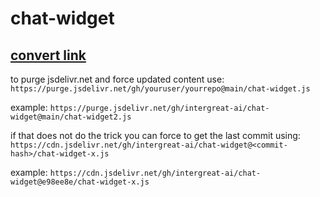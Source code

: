 # chat-widget


## [convert link](https://www.jsdelivr.com/github)

to purge jsdelivr.net and force updated content use: `https://purge.jsdelivr.net/gh/youruser/yourrepo@main/chat-widget.js` 

example: `https://purge.jsdelivr.net/gh/intergreat-ai/chat-widget@main/chat-widget2.js`

if that does not do the trick you can force to get the last commit using: `https://cdn.jsdelivr.net/gh/intergreat-ai/chat-widget@<commit-hash>/chat-widget-x.js`

example: `https://cdn.jsdelivr.net/gh/intergreat-ai/chat-widget@e98ee8e/chat-widget-x.js`
